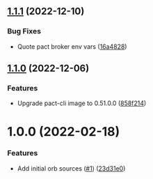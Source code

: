 ## [1.1.1](https://github.com/trustedshops-public/circleci-orb-pact/compare/1.1.0...1.1.1) (2022-12-10)


### Bug Fixes

* Quote pact broker env vars ([16a4828](https://github.com/trustedshops-public/circleci-orb-pact/commit/16a482806ff3312a2efc188a2612beb550ee82b4))

## [1.1.0](https://github.com/trustedshops-public/circleci-orb-pact/compare/1.0.0...1.1.0) (2022-12-06)


### Features

* Upgrade pact-cli image to 0.51.0.0 ([858f214](https://github.com/trustedshops-public/circleci-orb-pact/commit/858f214c7d8d25dbe6e8b6a1dedd03035ce2042d))

# 1.0.0 (2022-02-18)


### Features

* Add initial orb sources ([#1](https://github.com/trustedshops-public/circleci-orb-pact/issues/1)) ([23d31e0](https://github.com/trustedshops-public/circleci-orb-pact/commit/23d31e0ef4ab0bd56dc3217ef64c9ed013875805))
